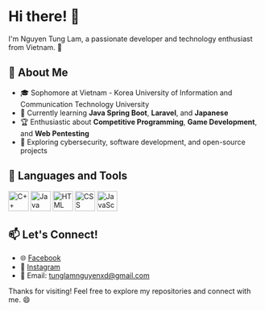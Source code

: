 # Hi there! 👋

I'm Nguyen Tung Lam, a passionate developer and technology enthusiast from Vietnam. 🚀

## 🌟 About Me
- 🎓 Sophomore at Vietnam - Korea University of Information and Communication Technology University
- 🔭 Currently learning **Java Spring Boot**, **Laravel**, and **Japanese**
- 🏆 Enthusiastic about **Competitive Programming**, **Game Development**, and **Web Pentesting**
- 🌱 Exploring cybersecurity, software development, and open-source projects

## 🧰 Languages and Tools
<p align="left">
  <img src="https://cdn.jsdelivr.net/gh/devicons/devicon/icons/cplusplus/cplusplus-original.svg" alt="C++" width="40" height="40"/>
  <img src="https://cdn.jsdelivr.net/gh/devicons/devicon/icons/java/java-original.svg" alt="Java" width="40" height="40"/>
  <img src="https://cdn.jsdelivr.net/gh/devicons/devicon/icons/html5/html5-original.svg" alt="HTML" width="40" height="40"/>
  <img src="https://cdn.jsdelivr.net/gh/devicons/devicon/icons/css3/css3-original.svg" alt="CSS" width="40" height="40"/>
  <img src="https://cdn.jsdelivr.net/gh/devicons/devicon/icons/javascript/javascript-original.svg" alt="JavaScript" width="40" height="40"/>
</p>

## 📫 Let's Connect!
- 🌐 [Facebook](https://www.facebook.com/pie12xD/)
- 📸 [Instagram](https://www.instagram.com/)
- 📧 Email: tunglamnguyenxd@gmail.com

Thanks for visiting! Feel free to explore my repositories and connect with me. 😄
